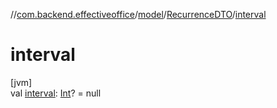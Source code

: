 //[com.backend.effectiveoffice](IdeaProjects/labs-office-elevator/effectiveOfficeBackend/documentation/gfm/index.md)/[model](IdeaProjects/labs-office-elevator/effectiveOfficeBackend/documentation/gfm/com.backend.effectiveoffice/model/index.md)/[RecurrenceDTO](IdeaProjects/labs-office-elevator/effectiveOfficeBackend/documentation/gfm/com.backend.effectiveoffice/model/-recurrence-d-t-o/index.md)/[interval](IdeaProjects/labs-office-elevator/effectiveOfficeBackend/documentation/gfm/com.backend.effectiveoffice/model/-recurrence-d-t-o/interval.md)

# interval

[jvm]\
val [interval](IdeaProjects/labs-office-elevator/effectiveOfficeBackend/documentation/gfm/com.backend.effectiveoffice/model/-recurrence-d-t-o/interval.md): [Int](https://kotlinlang.org/api/latest/jvm/stdlib/kotlin/-int/index.html)? = null
